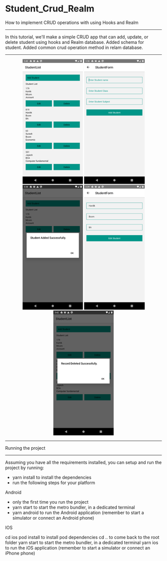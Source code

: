 # Student_Crud_Realm
 
 How to implement CRUD operations with using Hooks and Realm
 <hr />
 In this tutorial, we'll make a simple CRUD app that can add, update, or delete student using hooks and Realm database.
 Added schema for student.
 Added common crud operation method in relam database.
  <hr />
 <div align="center">
    <img src="src/screenShot/Screenshot_1601719806.png" alt="Screenshot" height="400px width="300px"</img>
    <img src="src/screenShot/Screenshot_1601719693.png" alt="Screenshot" height="400px width="300px"</img>                                     
    <img src="src/screenShot/Screenshot_1601719714.png" alt="Screenshot" height="400px width="300px"</img>
    <img src="src/screenShot/Screenshot_1601719747.png" alt="Screenshot" height="400px width="300px"</img>                                     
    <img src="src/screenShot/Screenshot_1601719935.png" alt="Screenshot" height="400px width="300px"</img> 
</div>
     
<hr />                                                                                                
Running the project
<hr /> 
Assuming you have all the requirements installed, you can setup and run the project by running:

* yarn install to install the dependencies
* run the following steps for your platform

Android

 * only the first time you run the project
 * yarn start to start the metro bundler, in a dedicated terminal
 * yarn android to run the Android application (remember to start a simulator or connect an Android phone)
 
IOS

cd ios
pod install to install pod dependencies
cd .. to come back to the root folder
yarn start to start the metro bundler, in a dedicated terminal
yarn ios to run the iOS application (remember to start a simulator or connect an iPhone phone)
